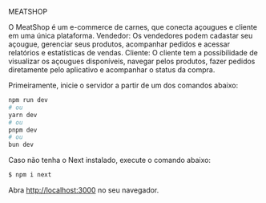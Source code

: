 
MEATSHOP

O MeatShop é um e-commerce de carnes, que conecta açougues e cliente em uma única plataforma.
Vendedor: Os vendedores podem cadastar seu açougue, gerenciar seus produtos, acompanhar pedidos e acessar relatórios e estatísticas de vendas.
Cliente: O cliente tem a possibilidade de visualizar os açougues disponíveis, navegar pelos produtos, fazer pedidos diretamente pelo aplicativo e acompanhar o status da compra.


Primeiramente, inicie o servidor a partir de um dos comandos abaixo:

```bash
npm run dev
# ou
yarn dev
# ou
pnpm dev
# ou
bun dev
```


Caso não tenha o Next instalado, execute o comando abaixo:

```bash
$ npm i next
```



Abra [http://localhost:3000](http://localhost:3000) no seu navegador.

